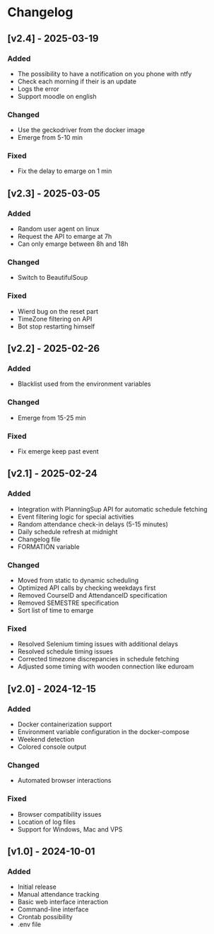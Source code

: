 # Changelog

## [v2.4] - 2025-03-19
    
### Added
- The possibility to have a notification on you phone with ntfy
- Check each morning if their is an update
- Logs the error
- Support moodle on english

### Changed
- Use the geckodriver from the docker image
- Emerge from 5-10 min

### Fixed
- Fix the delay to emarge on 1 min

## [v2.3] - 2025-03-05

### Added
- Random user agent on linux
- Request the API to emarge at 7h
- Can only emarge between 8h and 18h

### Changed
- Switch to BeautifulSoup

### Fixed
- Wierd bug on the reset part
- TimeZone filtering on API
- Bot stop restarting himself

## [v2.2] - 2025-02-26

### Added
- Blacklist used from the environment variables

### Changed
- Emerge from 15-25 min

### Fixed
- Fix emerge keep past event

## [v2.1] - 2025-02-24

### Added
- Integration with PlanningSup API for automatic schedule fetching
- Event filtering logic for special activities
- Random attendance check-in delays (5-15 minutes)
- Daily schedule refresh at midnight
- Changelog file
- FORMATION variable

### Changed
- Moved from static to dynamic scheduling
- Optimized API calls by checking weekdays first
- Removed CourseID and AttendanceID specification
- Removed SEMESTRE specification
- Sort list of time to emarge

### Fixed
- Resolved Selenium timing issues with additional delays
- Resolved schedule timing issues
- Corrected timezone discrepancies in schedule fetching
- Adjusted some timing with wooden connection like eduroam

## [v2.0] - 2024-12-15

### Added
- Docker containerization support
- Environment variable configuration in the docker-compose
- Weekend detection
- Colored console output

### Changed
- Automated browser interactions

### Fixed
- Browser compatibility issues
- Location of log files
- Support for Windows, Mac and VPS 

## [v1.0] - 2024-10-01

### Added
- Initial release
- Manual attendance tracking
- Basic web interface interaction
- Command-line interface
- Crontab possibility
- .env file